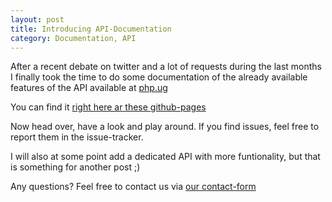 ```yaml
---
layout: post
title: Introducing API-Documentation
category: Documentation, API
---
```


After a recent debate on twitter and a lot of requests during the last months I finally took the
time to do some documentation of the already available features of the API available at [php.ug](https://php.ug)

You can find it [right here ar these github-pages](api/)

Now head over, have a look and play around. If you find issues, feel free to report them in the issue-tracker.

I will also at some point add a dedicated API with more funtionality, but that is something for another post ;)

Any questions? Feel free to contact us via [our contact-form](http://php.ug/contact)
